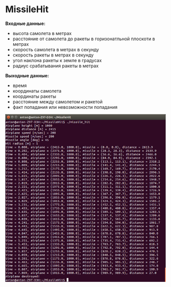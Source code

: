 # MissileHit

**Входные данные:**
- высота самолета в метрах
- расстояние от самолета до ракеты в горизонатльной плоскоти в метрах
- скорость самолета в метрах в секунду
- скорость ракеты в метрах в секунду
- угол наклона ракеты к земле в градусах
- радиус срабатывания ракеты в метрах

**Выходные данные:**
- время
- координаты самолета
- координаты ракеты
- расстояние между самолетом и ракетой
- факт попадания или невозможности попадания

![screenshot](./screenshot.png)
